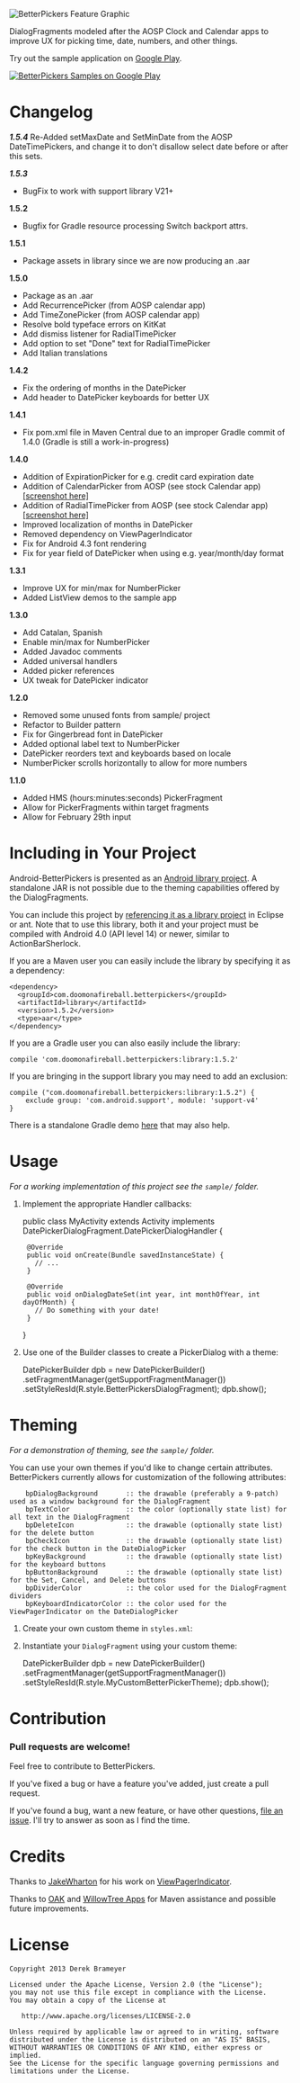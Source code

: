 ![BetterPickers Feature Graphic][5]

DialogFragments modeled after the AOSP Clock and Calendar apps to improve UX for picking time, date, numbers, and other things.

Try out the sample application on [Google Play][6].

<a href="https://play.google.com/store/apps/details?id=com.doomonafireball.betterpickers.sample">
  <img alt="BetterPickers Samples on Google Play"
         src="http://developer.android.com/images/brand/en_app_rgb_wo_45.png" />
</a>

Changelog
=========
***1.5.4***
Re-Added setMaxDate and SetMinDate from the AOSP DateTimePickers, and change it to don't disallow select date before or after this sets.

***1.5.3***
* BugFix to work with support library V21+

**1.5.2**
* Bugfix for Gradle resource processing Switch backport attrs.

**1.5.1**
* Package assets in library since we are now producing an .aar

**1.5.0**
* Package as an .aar
* Add RecurrencePicker (from AOSP calendar app)
* Add TimeZonePicker (from AOSP calendar app)
* Resolve bold typeface errors on KitKat
* Add dismiss listener for RadialTimePicker
* Add option to set "Done" text for RadialTimePicker
* Add Italian translations

**1.4.2**
* Fix the ordering of months in the DatePicker
* Add header to DatePicker keyboards for better UX

**1.4.1**
* Fix pom.xml file in Maven Central due to an improper Gradle commit of 1.4.0 (Gradle is still a work-in-progress)

**1.4.0**
* Addition of ExpirationPicker for e.g. credit card expiration date
* Addition of CalendarPicker from AOSP (see stock Calendar app) <a href="https://raw.github.com/derekbrameyer/android-betterpickers/master/sample/imagery/phone_render_calendar_date.png">[screenshot here]</a>
* Addition of RadialTimePicker from AOSP (see stock Calendar app) <a href="https://raw.github.com/derekbrameyer/android-betterpickers/master/sample/imagery/phone_render_radial_time_picker.png">[screenshot here]</a>
* Improved localization of months in DatePicker
* Removed dependency on ViewPagerIndicator
* Fix for Android 4.3 font rendering
* Fix for year field of DatePicker when using e.g. year/month/day format

**1.3.1**
* Improve UX for min/max for NumberPicker
* Added ListView demos to the sample app

**1.3.0**
* Add Catalan, Spanish
* Enable min/max for NumberPicker
* Added Javadoc comments
* Added universal handlers
* Added picker references
* UX tweak for DatePicker indicator

**1.2.0**
* Removed some unused fonts from sample/ project
* Refactor to Builder pattern
* Fix for Gingerbread font in DatePicker
* Added optional label text to NumberPicker
* DatePicker reorders text and keyboards based on locale
* NumberPicker scrolls horizontally to allow for more numbers

**1.1.0**
* Added HMS (hours:minutes:seconds) PickerFragment
* Allow for PickerFragments within target fragments
* Allow for February 29th input

Including in Your Project
=========================

Android-BetterPickers is presented as an [Android library project][7]. A
standalone JAR is not possible due to the theming capabilities offered by the DialogFragments.

You can include this project by [referencing it as a library project][8] in
Eclipse or ant.  Note that to use this library, both it and your project must be compiled with Android 4.0 (API level 14) or newer, similar to ActionBarSherlock.

If you are a Maven user you can easily include the library by specifying it as
a dependency:

    <dependency>
      <groupId>com.doomonafireball.betterpickers</groupId>
      <artifactId>library</artifactId>
      <version>1.5.2</version>
      <type>aar</type>
    </dependency>

If you are a Gradle user you can also easily include the library:

    compile 'com.doomonafireball.betterpickers:library:1.5.2'

If you are bringing in the support library you may need to add an exclusion:

    compile ("com.doomonafireball.betterpickers:library:1.5.2") {
        exclude group: 'com.android.support', module: 'support-v4'
    }

There is a standalone Gradle demo [here][14] that may also help.

Usage
=====

*For a working implementation of this project see the `sample/` folder.*

  1. Implement the appropriate Handler callbacks:

        public class MyActivity extends Activity implements DatePickerDialogFragment.DatePickerDialogHandler {
        
          @Override
          public void onCreate(Bundle savedInstanceState) {
            // ...
          }
          
          @Override
          public void onDialogDateSet(int year, int monthOfYear, int dayOfMonth) {
            // Do something with your date!
          }
        }  

  2. Use one of the Builder classes to create a PickerDialog with a theme:

        DatePickerBuilder dpb = new DatePickerBuilder()
            .setFragmentManager(getSupportFragmentManager())
            .setStyleResId(R.style.BetterPickersDialogFragment);
        dpb.show();

Theming
=======

*For a demonstration of theming, see the `sample/` folder.*

You can use your own themes if you'd like to change certain attributes.  BetterPickers currently allows for customization of the following attributes:

        bpDialogBackground       :: the drawable (preferably a 9-patch) used as a window background for the DialogFragment
        bpTextColor              :: the color (optionally state list) for all text in the DialogFragment
        bpDeleteIcon             :: the drawable (optionally state list) for the delete button
        bpCheckIcon              :: the drawable (optionally state list) for the check button in the DateDialogPicker
        bpKeyBackground          :: the drawable (optionally state list) for the keyboard buttons
        bpButtonBackground       :: the drawable (optionally state list) for the Set, Cancel, and Delete buttons
        bpDividerColor           :: the color used for the DialogFragment dividers
        bpKeyboardIndicatorColor :: the color used for the ViewPagerIndicator on the DateDialogPicker

  1. Create your own custom theme in `styles.xml`:

        <style name="MyCustomBetterPickerTheme">
            <item name="bpDialogBackground">@drawable/custom_dialog_background</item>
            <item name="bpTextColor">@color/custom_text_color</item>
            <item name="bpDeleteIcon">@drawable/ic_backspace_custom</item>
            <item name="bpCheckIcon">@drawable/ic_check_custom</item>
            <item name="bpKeyBackground">@drawable/key_background_custom</item>
            <item name="bpButtonBackground">@drawable/button_background_custom</item>
            <item name="bpDividerColor">@color/custom_divider_color</item>
            <item name="bpKeyboardIndicatorColor">@color/custom_keyboard_indicator_color</item>
        </style>
        
  2. Instantiate your `DialogFragment` using your custom theme:

        DatePickerBuilder dpb = new DatePickerBuilder()
            .setFragmentManager(getSupportFragmentManager())
            .setStyleResId(R.style.MyCustomBetterPickerTheme);
        dpb.show();

Contribution
============

### Pull requests are welcome!

Feel free to contribute to BetterPickers.

If you've fixed a bug or have a feature you've added, just create a pull request.

If you've found a bug, want a new feature, or have other questions, [file an issue][10]. I'll try to answer as soon as I find the time.

Credits
=======

Thanks to [JakeWharton][11] for his work on [ViewPagerIndicator][9].

Thanks to [OAK][12] and [WillowTree Apps][13] for Maven assistance and possible future improvements.

License
=======

    Copyright 2013 Derek Brameyer

    Licensed under the Apache License, Version 2.0 (the "License");
    you may not use this file except in compliance with the License.
    You may obtain a copy of the License at

       http://www.apache.org/licenses/LICENSE-2.0

    Unless required by applicable law or agreed to in writing, software
    distributed under the License is distributed on an "AS IS" BASIS,
    WITHOUT WARRANTIES OR CONDITIONS OF ANY KIND, either express or implied.
    See the License for the specific language governing permissions and
    limitations under the License.

 [5]: https://raw.github.com/derekbrameyer/android-betterpickers/master/sample/imagery/web_feature_graphic.png
 [6]: https://play.google.com/store/apps/details?id=com.doomonafireball.betterpickers.sample
 [7]: http://developer.android.com/guide/developing/projects/projects-eclipse.html
 [8]: http://developer.android.com/guide/developing/projects/projects-eclipse.html#ReferencingLibraryProject
 [9]: http://viewpagerindicator.com/
 [10]: https://github.com/derekbrameyer/android-betterpickers/issues/new
 [11]: https://plus.google.com/108284392618554783657/posts
 [12]: http://willowtreeapps.github.io/OAK/
 [13]: http://www.willowtreeapps.com/
 [14]: https://github.com/derekbrameyer/android-betterpickers-gradle-sample
